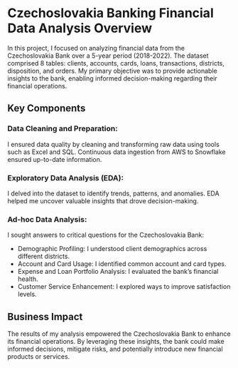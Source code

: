 # Czechoslovakia Banking Financial Data Analysis Overview

In this project, I focused on analyzing financial data from the Czechoslovakia Bank over a 5-year period (2018-2022). The dataset comprised 8 tables: clients, accounts, cards, loans, transactions, districts, disposition, and orders. My primary objective was to provide actionable insights to the bank, enabling informed decision-making regarding their financial operations.

## Key Components

### Data Cleaning and Preparation:

I ensured data quality by cleaning and transforming raw data using tools such as Excel and SQL. Continuous data ingestion from AWS to Snowflake ensured up-to-date information.

### Exploratory Data Analysis (EDA):

I delved into the dataset to identify trends, patterns, and anomalies. EDA helped me uncover valuable insights that drove decision-making.

### Ad-hoc Data Analysis:

I sought answers to critical questions for the Czechoslovakia Bank:
- Demographic Profiling: I understood client demographics across different districts.
- Account and Card Usage: I identified common account and card types.
- Expense and Loan Portfolio Analysis: I evaluated the bank’s financial health.
- Customer Service Enhancement: I explored ways to improve satisfaction levels.

## Business Impact

The results of my analysis empowered the Czechoslovakia Bank to enhance its financial operations. By leveraging these insights, the bank could make informed decisions, mitigate risks, and potentially introduce new financial products or services.
